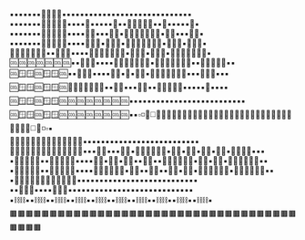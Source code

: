 ▪️▪️▪️▪️▪️▪️▪️🌳🌳🌳🌳▪️▪️▪️▪️▪️▪️▪️▪️▪️▪️▪️▪️▪️▪️▪️▪️▪️▪️▪️▪️▪️▪️▪️▪️▪️▪️▪️▪️▪️<br>
▪️▪️▪️▪️▪️▪️▪️🍏🍏🍏🍏🌳▪️▪️▪️▪️🌟▪️▪️▪️▪️▪️🌟▪️▪️🌟🌟🌟🌟🌟▪️▪️🌟▪️▪️▪️▪️▪️🌟▪️<br>
▪️▪️▪️▪️▪️▪️▪️🍏🍏🍏🍏🍏▪️▪️▪️▪️🌟🌟▪️▪️▪️🌟🌟▪️🌟🌟🌟🌟🌟🌟🌟▪️🌟🌟▪️▪️▪️🌟🌟▪️<br>
▪️▪️▪️▪️▪️▪️▪️🍏🍏🍏🍏🍏▪️▪️▪️▪️🌟🌟🌟▪️🌟🌟🌟▪️🌟🌟🌟🌟🌟🌟🌟▪️🌟🌟🌟▪️🌟🌟🌟▪️<br>
🩵🩵🩵🩵🩵🩵🩵▪️▪️🍏🍏🍏▪️▪️▪️▪️🌟🌟🌟🌟🌟🌟🌟▪️🌟🌟🌟▪️🌟🌟🌟▪️🌟🌟🌟🌟🌟🌟🌟▪️<br>
🆒🆒🆒🆒🆒🆒🆒▪️▪️🍏🍏🍏▪️▪️▪️▪️🌟🌟🌟🌟🌟🌟🌟▪️🌟🌟🌟🌟🌟🌟🌟▪️▪️🌟🌟🌟🌟🌟▪️▪️<br>
🆒🪟🪟🆒🪟🪟🆒▪️▪️🍏🍏🍏▪️▪️▪️▪️🌟🌟▪️🌟▪️🌟🌟▪️🌟🌟🌟🌟🌟🌟🌟▪️▪️▪️🌟🌟🌟▪️▪️▪️<br>
🆒🪟🪟🆒🪟🪟🆒🩵🩵🍏🍏🍏🩵🩵▪️▪️🌟🌟▪️▪️▪️🌟🌟▪️▪️🌟🌟🌟🌟🌟▪️▪️▪️▪️▪️🌟▪️▪️▪️▪️<br>
🆒🪟🪟🆒🪟🪟🆒🆒🆒🆒🆒🆒🆒🆒▪️▪️▪️▪️▪️▪️▪️▪️▪️▪️▪️▪️▪️▪️▪️▪️▪️▪️▪️▪️▪️▪️▪️▪️▪️▪️<br>
🆒🪟🪟🆒🪟🪟🆒🆒🆒🆒🆒🆒🆒🆒▪️▪️▫️◽🤍◻️😶‍🌫️😶‍🌫️😶‍🌫️😶‍🌫️😶‍🌫️😶‍🌫️😶‍🌫️😶‍🌫️😶‍🌫️😶‍🌫️😶‍🌫️😶‍🌫️😶‍🌫️😶‍🌫️😶‍🌫️◻️🤍◽▫️▪️<br>
🔵🔵🔵🔵🔵🔵🔵🔵🔵🔵🔵🔵🔵🔵▪️▪️▪️▪️▪️▪️▪️▪️▪️▪️▪️▪️▪️▪️▪️▪️▪️▪️▪️▪️▪️▪️▪️▪️▪️▪️<br>
🔵🔵🦐🦐🦐🔵🔵🔵🔵🦐🦐🦐🔵🔵▪️▪️▪️😶‍🌫️▪️▪️▪️😶‍🌫️▪️😶‍🌫️😶‍🌫️😶‍🌫️▪️😶‍🌫️▪️😶‍🌫️▪️😶‍🌫️▪️😶‍🌫️▪️😶‍🌫️😶‍🌫️▪️▪️▪️<br>
▪️🦐🦐🦐🦐🦐▪️▪️🦐🦐🦐🦐🦐▪️▪️▪️▪️😶‍🌫️▪️😶‍🌫️▪️😶‍🌫️▪️▪️😶‍🌫️▪️▪️😶‍🌫️😶‍🌫️😶‍🌫️▪️😶‍🌫️▪️😶‍🌫️▪️😶‍🌫️😶‍🌫️😶‍🌫️▪️▪️<br>
▪️🦐🦐🦋🦐🦐▪️▪️🦐🦐🦋🦐🦐▪️▪️▪️▪️😶‍🌫️😶‍🌫️😶‍🌫️▪️😶‍🌫️▪️▪️😶‍🌫️▪️▪️😶‍🌫️▪️😶‍🌫️▪️😶‍🌫️😶‍🌫️😶‍🌫️▪️😶‍🌫️😶‍🌫️😶‍🌫️▪️▪️<br>
▪️🦐🦋🦋🦋🦋🦋🦋🦋🦋🦐🦐🦐▪️▪️▪️▪️▪️▪️▪️▪️▪️▪️▪️▪️▪️▪️▪️▪️▪️▪️▪️▪️▪️▪️▪️▪️▪️▪️▪️<br>
▪️▪️🦐🦐🦐▪️▪️▪️▪️🦐🦐🦐▪️▪️▪️▪️▪️▪️▪️▪️▪️▪️▪️▪️▪️▪️▪️▪️▪️▪️▪️▪️▪️▪️▪️▪️▪️▪️▪️▪️<br>
▪️⛓️⛓️▪️▪️⛓️⛓️▪️▪️⛓️⛓️▪️▪️⛓️⛓️▪️▪️⛓️⛓️▪️▪️⛓️⛓️▪️▪️⛓️⛓️▪️▪️⛓️⛓️▪️▪️⛓️⛓️▪️▪️⛓️⛓️▪️<br>
🟫🟫🟫🟫🟫🟫🟫🟫🟫🟫🟫🟫🟫🟫🟫🟫🟫🟫🟫🟫🟫🟫🟫🟫🟫🟫🟫🟫🟫🟫🟫🟫🟫🟫🟫🟫🟫🟫🟫🟫<br>

<!---
man-o-valor/man-o-valor is a ✨ special ✨ repository because its `README.md` (this file) appears on your GitHub profile.
You can click the Preview link to take a look at your changes.
--->
